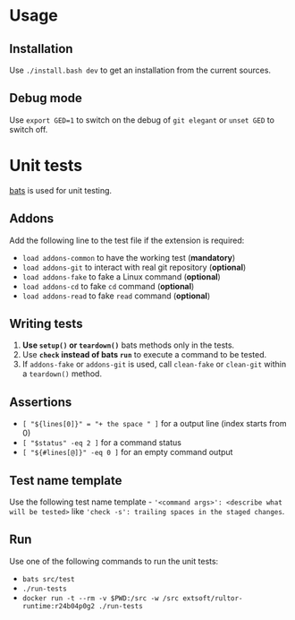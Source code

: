 Usage
=====
Installation
------------
Use `./install.bash dev` to get an installation from the current sources.

Debug mode
----------
Use `export GED=1` to switch on the debug of `git elegant` or `unset GED` to switch off. 

Unit tests
==========
[bats](https://github.com/sstephenson/bats) is used for unit testing. 

Addons
------
Add the following line to the test file if the extension is required:
- `load addons-common` to have the working test (**mandatory**)
- `load addons-git` to interact with real git repository (**optional**)
- `load addons-fake` to fake a Linux command (**optional**)
- `load addons-cd` to fake `cd` command (**optional**)
- `load addons-read` to fake `read` command (**optional**)

Writing tests
-------------
1. **Use `setup()` or `teardown()`** bats methods only in the tests.
2. Use **`check` instead of bats `run`** to execute a command to be tested.
3. If `addons-fake` or `addons-git` is used, call `clean-fake` or `clean-git` within a `teardown()` method.

Assertions
----------
- `[ "${lines[0]}" = "+ the space " ]` for a output line (index starts from 0)
- `[ "$status" -eq 2 ]` for a command status
- `[ "${#lines[@]}" -eq 0 ]` for an empty command output

Test name template
------------------
Use the following test name template - `'<command args>': <describe what will be tested>` like `'check -s': trailing spaces in the staged changes`.

Run
---
Use one of the following commands to run the unit tests:
- `bats src/test`
- `./run-tests`
- `docker run -t --rm -v $PWD:/src -w /src extsoft/rultor-runtime:r24b04p0g2 ./run-tests`
